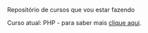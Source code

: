Repositório de cursos que vou estar fazendo

Curso atual: PHP - para saber mais [clique aqui](https://github.com/epicestudar/Udemy/blob/main/PHP/Modulos/README.md).
